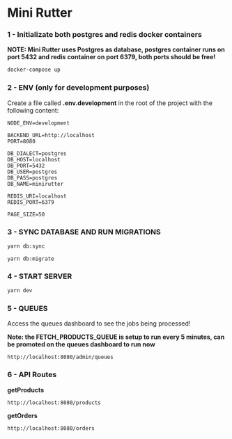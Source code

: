 # Mini Rutter

### 1 - Initializate both postgres and redis docker containers
**NOTE: Mini Rutter uses Postgres as database, postgres container runs on port 5432 and redis container on port 6379, both ports should be free!**

```sh
docker-compose up
```

### 2 - ENV (only for development purposes)

Create a file called **.env.development** in the root of the project with the following content:

```
NODE_ENV=development

BACKEND_URL=http://localhost
PORT=8080

DB_DIALECT=postgres
DB_HOST=localhost
DB_PORT=5432
DB_USER=postgres
DB_PASS=postgres
DB_NAME=minirutter

REDIS_URI=localhost
REDIS_PORT=6379

PAGE_SIZE=50
```

### 3 - SYNC DATABASE AND RUN MIGRATIONS

```sh
yarn db:sync
```

```
yarn db:migrate
```

### 4 - START SERVER

```sh
yarn dev
```

### 5 - QUEUES

Access the queues dashboard to see the jobs being processed!

**Note: the FETCH_PRODUCTS_QUEUE is setup to run every 5 minutes, can be promoted on the queues dashboard to run now**

```
http://localhost:8080/admin/queues
```

### 6 - API Routes

**getProducts**
```
http://localhost:8080/products
```

**getOrders**
```
http://localhost:8080/orders
```
